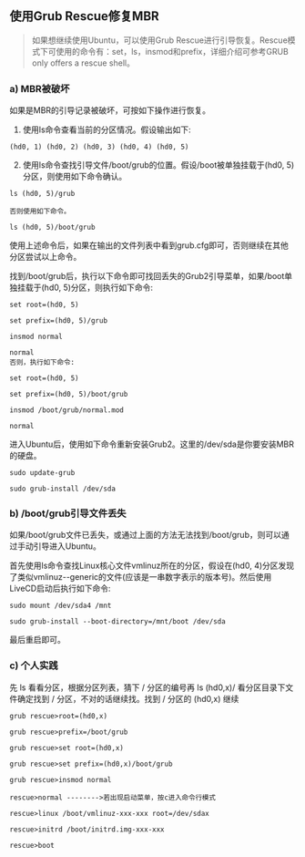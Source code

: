 ## 使用Grub Rescue修复MBR
>如果想继续使用Ubuntu，可以使用Grub Rescue进行引导恢复。Rescue模式下可使用的命令有：set，ls，insmod和prefix，详细介绍可参考GRUB only offers a rescue shell。

### a) MBR被破坏
如果是MBR的引导记录被破坏，可按如下操作进行恢复。

  1. 使用ls命令查看当前的分区情况。假设输出如下:

    (hd0, 1) (hd0, 2) (hd0, 3) (hd0, 4) (hd0, 5)

  2. 使用ls命令查找引导文件/boot/grub的位置。假设/boot被单独挂载于(hd0, 5)分区，则使用如下命令确认。

    ls (hd0, 5)/grub

    否则使用如下命令。

    ls (hd0, 5)/boot/grub

使用上述命令后，如果在输出的文件列表中看到grub.cfg即可，否则继续在其他分区尝试以上命令。

找到/boot/grub后，执行以下命令即可找回丢失的Grub2引导菜单，如果/boot单独挂载于(hd0, 5)分区，则执行如下命令:

    set root=(hd0, 5)

    set prefix=(hd0, 5)/grub

    insmod normal

    normal
    否则，执行如下命令:

    set root=(hd0, 5)

    set prefix=(hd0, 5)/boot/grub

    insmod /boot/grub/normal.mod

    normal

进入Ubuntu后，使用如下命令重新安装Grub2。这里的/dev/sda是你要安装MBR的硬盘。

    sudo update-grub

    sudo grub-install /dev/sda

### b) /boot/grub引导文件丢失

如果/boot/grub文件已丢失，或通过上面的方法无法找到/boot/grub，则可以通过手动引导进入Ubuntu。

首先使用ls命令查找Linux核心文件vmlinuz所在的分区，假设在(hd0, 4)分区发现了类似vmlinuz--generic的文件(应该是一串数字表示的版本号)。然后使用LiveCD启动后执行如下命令:

    sudo mount /dev/sda4 /mnt

    sudo grub-install --boot-directory=/mnt/boot /dev/sda

最后重启即可。


### c) 个人实践
先 ls 看看分区，根据分区列表，猜下 / 分区的编号再 ls (hd0,x)/ 看分区目录下文件确定找到 / 分区，不对的话继续找。找到 / 分区的 (hd0,x) 继续

    grub rescue>root=(hd0,x)

    grub rescue>prefix=/boot/grub

    grub rescue>set root=(hd0,x)

    grub rescue>set prefix=(hd0,x)/boot/grub

    grub rescue>insmod normal

    rescue>normal -------->若出现启动菜单，按c进入命令行模式

    rescue>linux /boot/vmlinuz-xxx-xxx root=/dev/sdax

    rescue>initrd /boot/initrd.img-xxx-xxx

    rescue>boot
